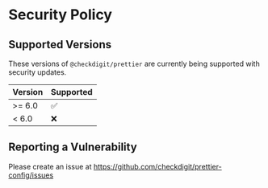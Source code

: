 # Security Policy

## Supported Versions

These versions of `@checkdigit/prettier` are currently being supported with security updates.

| Version | Supported          |
| ------- | ------------------ |
| \>= 6.0 | :white_check_mark: |
| \< 6.0  | :x:                |

## Reporting a Vulnerability

Please create an issue at https://github.com/checkdigit/prettier-config/issues
